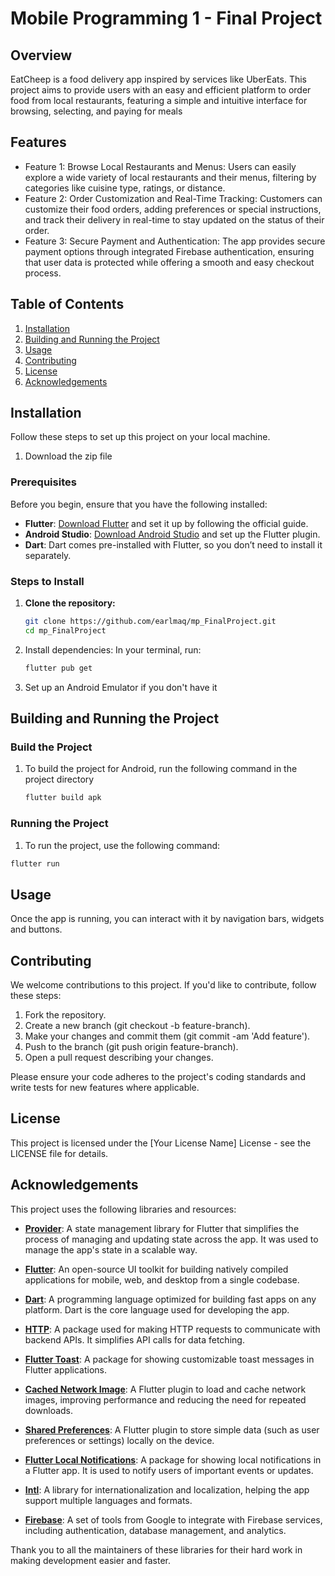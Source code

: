 # Mobile Programming 1 - Final Project

## Overview

EatCheep is a food delivery app inspired by services like UberEats. This project aims to provide users with an easy and efficient platform to order food from local restaurants, featuring a simple and intuitive interface for browsing, selecting, and paying for meals

## Features

- Feature 1: Browse Local Restaurants and Menus: Users can easily explore a wide variety of local restaurants and their menus, filtering by categories like cuisine type, ratings, or distance.
- Feature 2: Order Customization and Real-Time Tracking: Customers can customize their food orders, adding preferences or special instructions, and track their delivery in real-time to stay updated on the status of              their order.
- Feature 3: Secure Payment and Authentication: The app provides secure payment options through integrated Firebase authentication, ensuring that user data is protected while offering a smooth and easy checkout                  process.


## Table of Contents

1. [Installation](#installation)
2. [Building and Running the Project](#building-and-running-the-project)
3. [Usage](#usage)
4. [Contributing](#contributing)
5. [License](#license)
6. [Acknowledgements](#acknowledgements)

## Installation

Follow these steps to set up this project on your local machine.

1. Download the zip file 

### Prerequisites

Before you begin, ensure that you have the following installed:

- **Flutter**: [Download Flutter](https://flutter.dev/docs/get-started/install) and set it up by following the official guide.
- **Android Studio**: [Download Android Studio](https://developer.android.com/studio) and set up the Flutter plugin.
- **Dart**: Dart comes pre-installed with Flutter, so you don’t need to install it separately.

### Steps to Install

1. **Clone the repository:**
   ```bash
   git clone https://github.com/earlmaq/mp_FinalProject.git
   cd mp_FinalProject
2. Install dependencies: In your terminal, run:
   ```bash
   flutter pub get
3. Set up an Android Emulator if you don't have it

## Building and Running the Project

### Build the Project
1. To build the project for Android, run the following command in the project directory
   ```bash
   flutter build apk

### Running the Project
1. To run the project, use the following command:
  ```bash
  flutter run
  ```
## Usage
Once the app is running, you can interact with it by navigation bars, widgets and buttons.

## Contributing
We welcome contributions to this project. If you'd like to contribute, follow these steps:

1. Fork the repository.
2. Create a new branch (git checkout -b feature-branch).
3. Make your changes and commit them (git commit -am 'Add feature').
4. Push to the branch (git push origin feature-branch).
5. Open a pull request describing your changes.

Please ensure your code adheres to the project's coding standards and write tests for new features where applicable.

## License
This project is licensed under the [Your License Name] License - see the LICENSE file for details.

## Acknowledgements

This project uses the following libraries and resources:

- **[Provider](https://pub.dev/packages/provider)**: A state management library for Flutter that simplifies the process of managing and updating state across the app. It was used to manage the app's state in a scalable way.
  
- **[Flutter](https://flutter.dev)**: An open-source UI toolkit for building natively compiled applications for mobile, web, and desktop from a single codebase.

- **[Dart](https://dart.dev)**: A programming language optimized for building fast apps on any platform. Dart is the core language used for developing the app.

- **[HTTP](https://pub.dev/packages/http)**: A package used for making HTTP requests to communicate with backend APIs. It simplifies API calls for data fetching.

- **[Flutter Toast](https://pub.dev/packages/fluttertoast)**: A package for showing customizable toast messages in Flutter applications.

- **[Cached Network Image](https://pub.dev/packages/cached_network_image)**: A Flutter plugin to load and cache network images, improving performance and reducing the need for repeated downloads.

- **[Shared Preferences](https://pub.dev/packages/shared_preferences)**: A Flutter plugin to store simple data (such as user preferences or settings) locally on the device.

- **[Flutter Local Notifications](https://pub.dev/packages/flutter_local_notifications)**: A package for showing local notifications in a Flutter app. It is used to notify users of important events or updates.

- **[Intl](https://pub.dev/packages/intl)**: A library for internationalization and localization, helping the app support multiple languages and formats.

- **[Firebase](https://pub.dev/packages/firebase_core)**: A set of tools from Google to integrate with Firebase services, including authentication, database management, and analytics.

Thank you to all the maintainers of these libraries for their hard work in making development easier and faster.


